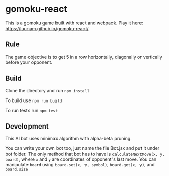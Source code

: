 # gomoku-react

This is a gomoku game built with react and webpack. Play it here: https://luunam.github.io/gomoku-react/

## Rule
The game objective is to get 5 in a row horizontally, diagonally or vertically before your opponent.

## Build
Clone the directory and run `npm install`

To build use `npm run build`

To run tests run `npm test`

## Development
This AI bot uses minimax algorithm with alpha-beta pruning.

You can write your own bot too, just name the file Bot.jsx and put it under bot folder.
The only method that bot has to have is `calculateNextMove(x, y, board)`, where `x` and `y` are coordinates of opponent's last move.
You can manipulate `board` using `board.set(x, y, symbol)`, `board.get(x, y)`, and `board.size`
